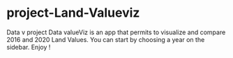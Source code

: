 # project-Land-Valueviz
Data v project
Data valueViz is an app that permits to visualize and compare 2016 and 2020 Land Values.
You can start by choosing a year on the sidebar.
Enjoy !
